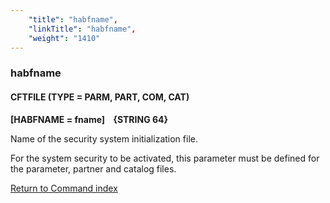 ```yaml
---
    "title": "habfname",
    "linkTitle": "habfname",
    "weight": "1410"
---
```

<span id="habfname"></span>

### habfname

#### CFTFILE (TYPE = PARM, PART, COM, CAT)

****[HABFNAME =
fname]    {STRING
64}****

Name of the security system initialization
file.  

For the system security to be activated, this parameter must be defined
for the parameter, partner and catalog files.

[Return to Command index](../../)
